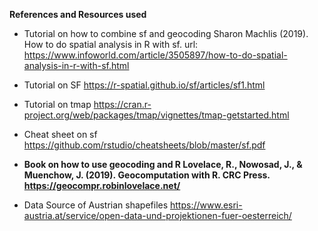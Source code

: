 __References and Resources used__

- Tutorial on how to combine sf and geocoding 
  Sharon Machlis (2019). How to do spatial analysis in R with sf. url: https://www.infoworld.com/article/3505897/how-to-do-spatial-analysis-in-r-with-sf.html

- Tutorial on SF 
  https://r-spatial.github.io/sf/articles/sf1.html


- Tutorial on tmap 
  https://cran.r-project.org/web/packages/tmap/vignettes/tmap-getstarted.html

- Cheat sheet on sf 
  https://github.com/rstudio/cheatsheets/blob/master/sf.pdf


- __Book on how to use geocoding and R
  Lovelace, R., Nowosad, J., & Muenchow, J. (2019). Geocomputation with R. CRC Press.
  https://geocompr.robinlovelace.net/__


- Data Source of Austrian shapefiles
  https://www.esri-austria.at/service/open-data-und-projektionen-fuer-oesterreich/
